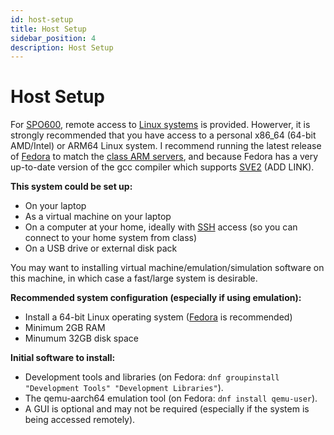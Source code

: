 ```yaml
---
id: host-setup
title: Host Setup
sidebar_position: 4
description: Host Setup
---
```


# Host Setup

For [SPO600](../landing-page.md), remote access to [Linux systems](./servers.md) is provided. Howerver, it is strongly recommended that you have access to a personal x86_64 (64-bit AMD/Intel) or ARM64 Linux system. I recommend running the latest release of [Fedora](http://get.fedoraproject.org/) to match the [class ARM servers](./servers.md), and because Fedora has a very up-to-date version of the gcc compiler which supports [SVE2](/H-ARM/sve2.md) (ADD LINK).

**This system could be set up:**

- On your laptop
- As a virtual machine on your laptop
- On a computer at your home, ideally with [SSH](./ssh.md) access (so you can connect to your home system from class)
- On a USB drive or external disk pack

You may want to installing virtual machine/emulation/simulation software on this machine, in which case a fast/large system is desirable.

**Recommended system configuration (especially if using emulation):**

- Install a 64-bit Linux operating system ([Fedora](https://getfedora.org/) is recommended)
- Minimum 2GB RAM
- Minumum 32GB disk space

**Initial software to install:**

- Development tools and libraries (on Fedora: `dnf groupinstall "Development Tools" "Development Libraries"`).
- The qemu-aarch64 emulation tool (on Fedora: `dnf install qemu-user`).
- A GUI is optional and may not be required (especially if the system is being accessed remotely).
